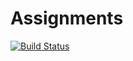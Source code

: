 # Assignments

[![Build Status](https://github.com/JuliaLearning/Assignments.jl/workflows/CI/badge.svg)](https://github.com/JuliaLearning/Assignments.jl/actions)
